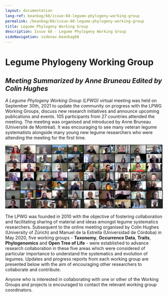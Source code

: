 ```yaml
---
layout: documentation
lang-ref: beanbag/68/issue-68-legume-phylogeny-working-group
permalink: /beanbag/68/issue-68-legume-phylogeny-working-group
title: Legume Phylogeny Working Group
description: Issue 68 - Legume Phylogeny Working Group
sideNavigation: sidenav.beanbag68
---
```


# Legume Phylogeny Working Group

## *Meeting Summarized by Anne Bruneau Edited by Colin Hughes*

*A Legume Phylogeny Working Group (LPWG)* virtual meeting was held on September 30th, 2021 to update the community on progress with the LPWG Working Groups, discuss new research initiatives and announce upcoming publications and events. 105 participants from 27 countries attended the meeting. The meeting was organised and introduced by Anne Bruneau (Université de Montréal). It was encouraging to see many veteran legume systematists alongside many young new legume researchers who were attending the meeting for the first time.  

![A screenshot of the legume phylogeny working group virtual meeting.](/assets/images/68/LPWG-1_Meeting.png)

The LPWG was founded in 2010 with the objective of fostering collaboration and facilitating sharing of material and ideas amongst legume systematics researchers. Subsequent to the online meeting organised by Colin Hughes (University of Zürich) and Manuel de la Estrella (Universidad de Córdoba) in May 2020, five working groups - **Taxonomy**, **Occurrence Data**, **Traits**, **Phylogenomics** and **Open Tree of Life** - were established to advance research collaboration in these five areas which were considered of particular importance to understand the systematics and evolution of legumes. Updates and progress reports from each working group are presented below with the aim of encouraging other researchers to collaborate and contribute.  

Anyone who is interested in collaborating with one or other of the Working Groups and projects is encouraged to contact the relevant working group coordinators. 
